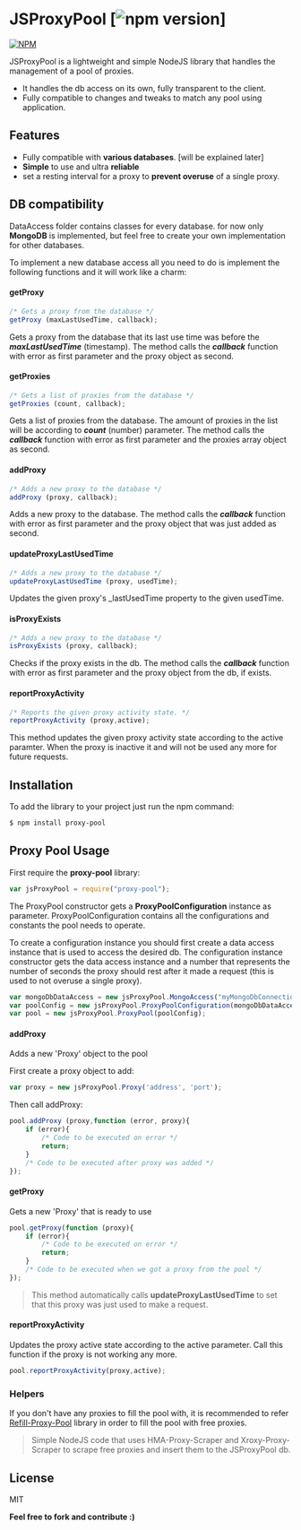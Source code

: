 # JSProxyPool [![npm version](https://img.shields.io/npm/v/angular2-busy.svg?style=flat-square)]

[![NPM](https://nodei.co/npm/proxy-pool.png)](https://npmjs.org/package/proxy-pool)

JSProxyPool is a lightweight and simple NodeJS library that handles the management of a pool of proxies.

  - It handles the db access on its own, fully transparent to the client.
  - Fully compatible to changes and tweaks to match any pool using application.

## Features

* Fully compatible with **various databases**. [will be explained later]
* **Simple** to use and ultra **reliable**
* set a resting interval for a proxy to **prevent overuse** of a single proxy.

## DB compatibility
DataAccess folder contains classes for every database. for now only **MongoDB** is implemented, but feel free to create your own implementation for other databases.

To implement a new database access all you need to do is implement the following functions and it will work like a charm:

#### getProxy
```js
/* Gets a proxy from the database */
getProxy (maxLastUsedTime, callback);
```
Gets a proxy from the database that its last use time was before the ***maxLastUsedTime*** (timestamp).
The method calls the ***callback*** function with error as first parameter and the proxy object as second.

#### getProxies
```js
/* Gets a list of proxies from the database */
getProxies (count, callback);
```
Gets a list of proxies from the database. The amount of proxies in the list will be according to ***count*** (number) parameter.
The method calls the ***callback*** function with error as first parameter and the proxies array object as second.

#### addProxy
```js
/* Adds a new proxy to the database */
addProxy (proxy, callback);
```
Adds a new proxy to the database.
The method calls the ***callback*** function with error as first parameter and the proxy object that was just added as second.


#### updateProxyLastUsedTime
```js
/* Adds a new proxy to the database */
updateProxyLastUsedTime (proxy, usedTime);
```
Updates the given proxy's _lastUsedTime property to the given usedTime.

#### isProxyExists
```js
/* Adds a new proxy to the database */
isProxyExists (proxy, callback);
```
Checks if the proxy exists in the db. The method calls the ***callback*** function  with error as first parameter and the proxy object from the db, if exists.

#### reportProxyActivity
```js
/* Reports the given proxy activity state. */
reportProxyActivity (proxy,active);
```
This method updates the given proxy activity state according to the active paramter. When the proxy is inactive it and will not be used any more for future requests.

## Installation

To add the library to your project just run the npm command:
```sh
$ npm install proxy-pool
```

## Proxy Pool Usage

First require the **proxy-pool** library:
```js
var jsProxyPool = require("proxy-pool");
```
The ProxyPool constructor gets a **ProxyPoolConfiguration** instance as parameter.
ProxyPoolConfiguration contains all the configurations and constants the pool needs to operate.

To create a configuration instance you should first create a data access instance that is used to access the desired db.
The configuration instance constructor gets the data access instance and a number that represents the number of seconds the proxy should rest after it made a request (this is used to not overuse a single proxy).
```js
var mongoDbDataAccess = new jsProxyPool.MongoAccess("myMongoDbConnectionString", "myProxiesCollectionName");
var poolConfig = new jsProxyPool.ProxyPoolConfiguration(mongoDbDataAccess, 20*1000 /* Rest time in milliseconds */);
var pool = new jsProxyPool.ProxyPool(poolConfig);
```

#### addProxy

Adds a new 'Proxy' object to the pool

First create a proxy object to add:
```js
var proxy = new jsProxyPool.Proxy('address', 'port');
```

Then call addProxy:
```js
pool.addProxy (proxy,function (error, proxy){
    if (error){
        /* Code to be executed on error */
        return;
    }
    /* Code to be executed after proxy was added */
});
```

#### getProxy

Gets a new 'Proxy' that is ready to use
```js
pool.getProxy(function (proxy){
    if (error){
        /* Code to be executed on error */
        return;
    }
    /* Code to be executed when we got a proxy from the pool */
});
```
>This method automatically calls **updateProxyLastUsedTime** to set that this proxy was just used to make a request.

#### reportProxyActivity
Updates the proxy active state according to the active parameter. Call this function if the proxy is not working any more.
```js
pool.reportProxyActivity(proxy,active);
```

### Helpers

If you don't have any proxies to fill the pool with, it is recommended to refer [Refill-Proxy-Pool](https://github.com/maryum375/refill-proxy-pool) library in order to fill the pool with free proxies.
>Simple NodeJS code that uses HMA-Proxy-Scraper and Xroxy-Proxy-Scraper to scrape free proxies and insert them to the JSProxyPool db.

## License


MIT



**Feel free to fork and contribute :)**
